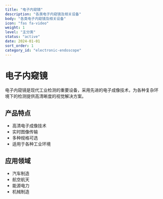 ```yaml
---
title: "电子内窥镜"
description: "各类电子内窥镜及相关设备"
body: "各类电子内窥镜及相关设备"
icon: "fas fa-video"
weight: 1
level: "主分类"
status: "active"
date: 2024-01-01
sort_order: 1
category_id: "electronic-endoscope"
---
```


# 电子内窥镜

电子内窥镜是现代工业检测的重要设备，采用先进的电子成像技术，为各种复杂环境下的检测提供高清晰度的视觉解决方案。

## 产品特点

- 高清电子成像技术
- 实时图像传输
- 多种规格可选
- 适用于各种工业环境

## 应用领域

- 汽车制造
- 航空航天
- 能源电力
- 机械制造